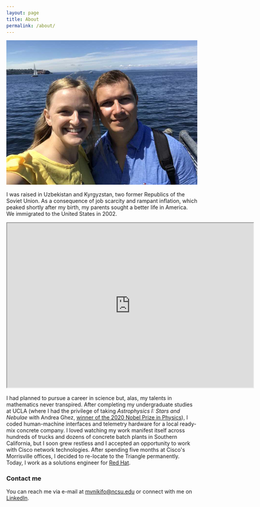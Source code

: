 ```yaml
---
layout: page
title: About
permalink: /about/
---
```

![](/images/ED608648-C34E-4C46-A7E9-B71791F52BEC.jpg)


I was raised in Uzbekistan and Kyrgyzstan, two former Republics of the Soviet Union. As a consequence of job scarcity and rampant inflation, which peaked shortly after my birth, my parents sought a better life in America. We immigrated to the United States in 2002. 

<p align="center"><iframe title="Inflation, GDP deflator (annual %) - Uzbekistan, Kyrgyz Republic, United States, 1989-2020" src="https://data.worldbank.org/share/widget?contextual=default&end=2020&indicators=NY.GDP.DEFL.KD.ZG&locations=UZ-KG-US&start=1989" width='650' height='433' frameBorder='1' scrolling="yes" ></iframe></p>

I had planned to pursue a career in science but, alas, my talents in mathematics never transpired. After completing my undergraduate studies at UCLA (where I had the privilege of taking _Astrophysics I: Stars and Nebulae_ with Andrea Ghez, [winner of the 2020 Nobel Prize in Physics](https://www.nobelprize.org/prizes/physics/2020/ghez/facts/)), I coded human-machine interfaces and telemetry hardware for a local ready-mix concrete company. I loved watching my work manifest itself across hundreds of trucks and dozens of concrete batch plants in Southern California, but I soon grew restless and I accepted an opportunity to work with Cisco network technologies. After spending five months at Cisco's Morrisville offices, I decided to re-locate to the Triangle permanently. Today, I work as a solutions engineer for [Red Hat](https://www.redhat.com/en).   

### Contact me

You can reach me via e-mail at [mvnikifo@ncsu.edu](mailto:mvnikifo@ncsu.edu) or connect with me on [LinkedIn](https://www.linkedin.com/in/mnikiforov/). 